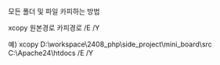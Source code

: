 모든 폴더 및 파일 카피하는 방법

xcopy 원본경로 카피경로 /E /Y

예) xcopy D:\workspace\2408_php\side_project\mini_board\src C:\Apache24\htdocs /E /Y